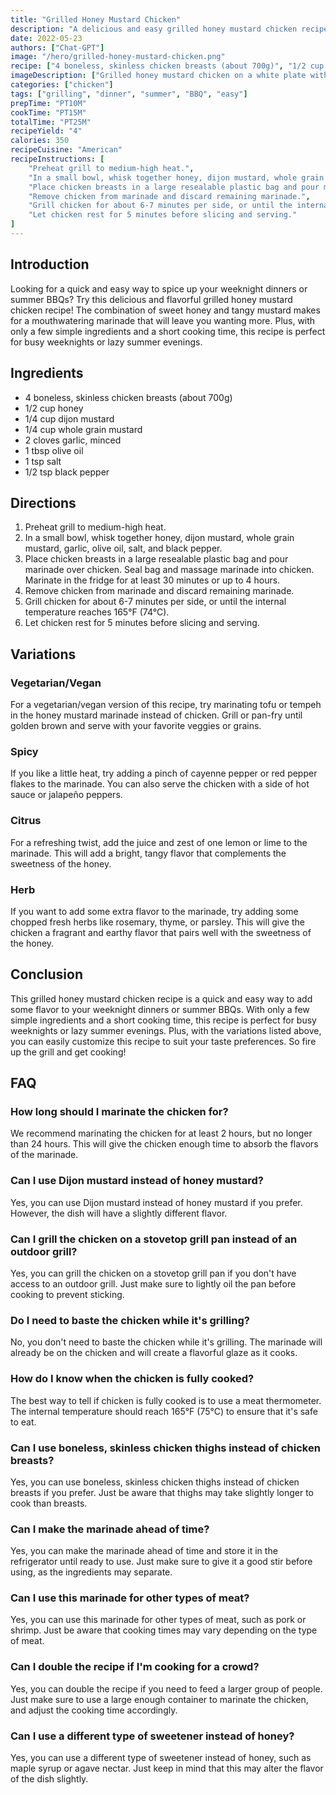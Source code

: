 ```yaml
---
title: "Grilled Honey Mustard Chicken"
description: "A delicious and easy grilled honey mustard chicken recipe that is perfect for a weeknight dinner or summer BBQ."
date: 2022-05-23
authors: ["Chat-GPT"]
image: "/hero/grilled-honey-mustard-chicken.png"
recipe: ["4 boneless, skinless chicken breasts (about 700g)", "1/2 cup honey", "1/4 cup dijon mustard", "1/4 cup whole grain mustard", "2 cloves garlic, minced", "1 tbsp olive oil", "1 tsp salt", "1/2 tsp black pepper"]
imageDescription: ["Grilled honey mustard chicken on a white plate with a side salad and grilled corn on the cob."]
categories: ["chicken"]
tags: ["grilling", "dinner", "summer", "BBQ", "easy"]
prepTime: "PT10M"
cookTime: "PT15M"
totalTime: "PT25M"
recipeYield: "4"
calories: 350
recipeCuisine: "American"
recipeInstructions: [
    "Preheat grill to medium-high heat.",
    "In a small bowl, whisk together honey, dijon mustard, whole grain mustard, garlic, olive oil, salt, and black pepper.",
    "Place chicken breasts in a large resealable plastic bag and pour marinade over chicken. Seal bag and massage marinade into chicken. Marinate in the fridge for at least 30 minutes or up to 4 hours.",
    "Remove chicken from marinade and discard remaining marinade.",
    "Grill chicken for about 6-7 minutes per side, or until the internal temperature reaches 165°F (74°C).",
    "Let chicken rest for 5 minutes before slicing and serving."
]
---
```


## Introduction

Looking for a quick and easy way to spice up your weeknight dinners or summer BBQs? Try this delicious and flavorful grilled honey mustard chicken recipe! The combination of sweet honey and tangy mustard makes for a mouthwatering marinade that will leave you wanting more. Plus, with only a few simple ingredients and a short cooking time, this recipe is perfect for busy weeknights or lazy summer evenings.

## Ingredients

- 4 boneless, skinless chicken breasts (about 700g)
- 1/2 cup honey
- 1/4 cup dijon mustard
- 1/4 cup whole grain mustard
- 2 cloves garlic, minced
- 1 tbsp olive oil
- 1 tsp salt
- 1/2 tsp black pepper

## Directions

1. Preheat grill to medium-high heat.
2. In a small bowl, whisk together honey, dijon mustard, whole grain mustard, garlic, olive oil, salt, and black pepper.
3. Place chicken breasts in a large resealable plastic bag and pour marinade over chicken. Seal bag and massage marinade into chicken. Marinate in the fridge for at least 30 minutes or up to 4 hours.
4. Remove chicken from marinade and discard remaining marinade.
5. Grill chicken for about 6-7 minutes per side, or until the internal temperature reaches 165°F (74°C).
6. Let chicken rest for 5 minutes before slicing and serving.

## Variations

### Vegetarian/Vegan

For a vegetarian/vegan version of this recipe, try marinating tofu or tempeh in the honey mustard marinade instead of chicken. Grill or pan-fry until golden brown and serve with your favorite veggies or grains.

### Spicy

If you like a little heat, try adding a pinch of cayenne pepper or red pepper flakes to the marinade. You can also serve the chicken with a side of hot sauce or jalapeño peppers.

### Citrus

For a refreshing twist, add the juice and zest of one lemon or lime to the marinade. This will add a bright, tangy flavor that complements the sweetness of the honey.

### Herb

If you want to add some extra flavor to the marinade, try adding some chopped fresh herbs like rosemary, thyme, or parsley. This will give the chicken a fragrant and earthy flavor that pairs well with the sweetness of the honey.

## Conclusion

This grilled honey mustard chicken recipe is a quick and easy way to add some flavor to your weeknight dinners or summer BBQs. With only a few simple ingredients and a short cooking time, this recipe is perfect for busy weeknights or lazy summer evenings. Plus, with the variations listed above, you can easily customize this recipe to suit your taste preferences. So fire up the grill and get cooking!

## FAQ

### How long should I marinate the chicken for?

We recommend marinating the chicken for at least 2 hours, but no longer than 24 hours. This will give the chicken enough time to absorb the flavors of the marinade.

### Can I use Dijon mustard instead of honey mustard?

Yes, you can use Dijon mustard instead of honey mustard if you prefer. However, the dish will have a slightly different flavor.

### Can I grill the chicken on a stovetop grill pan instead of an outdoor grill?

Yes, you can grill the chicken on a stovetop grill pan if you don't have access to an outdoor grill. Just make sure to lightly oil the pan before cooking to prevent sticking.

### Do I need to baste the chicken while it's grilling?

No, you don't need to baste the chicken while it's grilling. The marinade will already be on the chicken and will create a flavorful glaze as it cooks.

### How do I know when the chicken is fully cooked?

The best way to tell if chicken is fully cooked is to use a meat thermometer. The internal temperature should reach 165°F (75°C) to ensure that it's safe to eat.

### Can I use boneless, skinless chicken thighs instead of chicken breasts?

Yes, you can use boneless, skinless chicken thighs instead of chicken breasts if you prefer. Just be aware that thighs may take slightly longer to cook than breasts.

### Can I make the marinade ahead of time?

Yes, you can make the marinade ahead of time and store it in the refrigerator until ready to use. Just make sure to give it a good stir before using, as the ingredients may separate.

### Can I use this marinade for other types of meat?

Yes, you can use this marinade for other types of meat, such as pork or shrimp. Just be aware that cooking times may vary depending on the type of meat.

### Can I double the recipe if I'm cooking for a crowd?

Yes, you can double the recipe if you need to feed a larger group of people. Just make sure to use a large enough container to marinate the chicken, and adjust the cooking time accordingly.

### Can I use a different type of sweetener instead of honey?

Yes, you can use a different type of sweetener instead of honey, such as maple syrup or agave nectar. Just keep in mind that this may alter the flavor of the dish slightly.